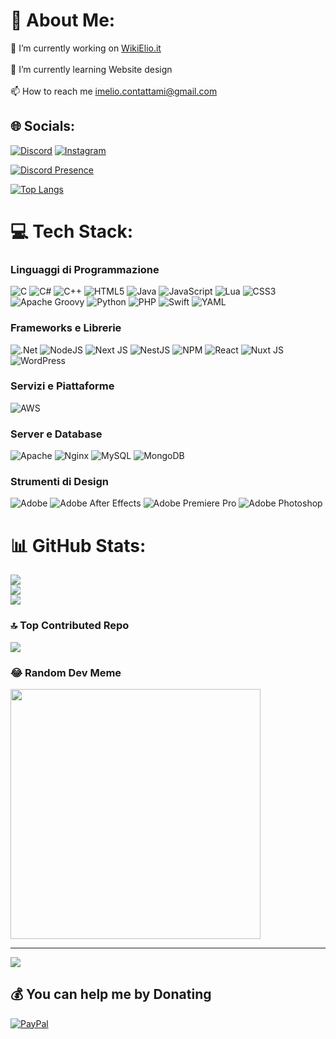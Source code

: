# 💫 About Me:
🔭 I’m currently working on [WikiElio.it](https://wikielio.it)<br><br>🌱 I’m currently learning Website design<br><br>📫 How to reach me imelio.contattami@gmail.com


## 🌐 Socials:
[![Discord](https://img.shields.io/badge/Discord-%237289DA.svg?logo=discord&logoColor=white)](https://discord.gg/https://discord.com/users/398870857050619916) [![Instagram](https://img.shields.io/badge/Instagram-%23E4405F.svg?logo=Instagram&logoColor=white)](https://instagram.com/leliozzzonfire) 


[![Discord Presence](https://lanyard.cnrad.dev/api/398870857050619916?theme=dark&bg=282A36&borderRadius=15px&animated=true)](https://discord.com/users/398870857050619916)
<br>

[![Top Langs](https://github-readme-stats.vercel.app/api/top-langs/?username=ImElio&theme=merko&hide_border=true)](https://github.com/ImElio/ImElio)


# 💻 Tech Stack:

### Linguaggi di Programmazione
![C](https://img.shields.io/badge/c-%2300599C.svg?style=flat&logo=c&logoColor=white)
![C#](https://img.shields.io/badge/c%23-%23239120.svg?style=flat&logo=csharp&logoColor=white)
![C++](https://img.shields.io/badge/c++-%2300599C.svg?style=flat&logo=c%2B%2B&logoColor=white)
![HTML5](https://img.shields.io/badge/html5-%23E34F26.svg?style=flat&logo=html5&logoColor=white)
![Java](https://img.shields.io/badge/java-%23ED8B00.svg?style=flat&logo=openjdk&logoColor=white)
![JavaScript](https://img.shields.io/badge/javascript-%23323330.svg?style=flat&logo=javascript&logoColor=%23F7DF1E)
![Lua](https://img.shields.io/badge/lua-%232C2D72.svg?style=flat&logo=lua&logoColor=white)
![CSS3](https://img.shields.io/badge/css3-%231572B6.svg?style=flat&logo=css3&logoColor=white)
![Apache Groovy](https://img.shields.io/badge/Apache%20Groovy-4298B8.svg?style=flat&logo=Apache+Groovy&logoColor=white)
![Python](https://img.shields.io/badge/python-3670A0?style=flat&logo=python&logoColor=ffdd54)
![PHP](https://img.shields.io/badge/php-%23777BB4.svg?style=flat&logo=php&logoColor=white)
![Swift](https://img.shields.io/badge/swift-F54A2A?style=flat&logo=swift&logoColor=white)
![YAML](https://img.shields.io/badge/yaml-%23ffffff.svg?style=flat&logo=yaml&logoColor=151515)

### Frameworks e Librerie
![.Net](https://img.shields.io/badge/.NET-5C2D91?style=flat&logo=.net&logoColor=white)
![NodeJS](https://img.shields.io/badge/node.js-6DA55F?style=flat&logo=node.js&logoColor=white)
![Next JS](https://img.shields.io/badge/Next-black?style=flat&logo=next.js&logoColor=white)
![NestJS](https://img.shields.io/badge/nestjs-%23E0234E.svg?style=flat&logo=nestjs&logoColor=white)
![NPM](https://img.shields.io/badge/NPM-%23CB3837.svg?style=flat&logo=npm&logoColor=white)
![React](https://img.shields.io/badge/react-%2320232a.svg?style=flat&logo=react&logoColor=%2361DAFB)
![Nuxt JS](https://img.shields.io/badge/Nuxt-002E3B?style=flat&logo=nuxt.js&logoColor=#00DC82)
![WordPress](https://img.shields.io/badge/WordPress-%23117AC9.svg?style=flat&logo=WordPress&logoColor=white)

### Servizi e Piattaforme
![AWS](https://img.shields.io/badge/AWS-%23FF9900.svg?style=flat&logo=amazon-aws&logoColor=white)

### Server e Database
![Apache](https://img.shields.io/badge/apache-%23D42029.svg?style=flat&logo=apache&logoColor=white)
![Nginx](https://img.shields.io/badge/nginx-%23009639.svg?style=flat&logo=nginx&logoColor=white)
![MySQL](https://img.shields.io/badge/mysql-4479A1.svg?style=flat&logo=mysql&logoColor=white)
![MongoDB](https://img.shields.io/badge/MongoDB-%234ea94b.svg?style=flat&logo=mongodb&logoColor=white)

### Strumenti di Design
![Adobe](https://img.shields.io/badge/adobe-%23FF0000.svg?style=flat&logo=adobe&logoColor=white)
![Adobe After Effects](https://img.shields.io/badge/Adobe%20After%20Effects-9999FF.svg?style=flat&logo=Adobe%20After%20Effects&logoColor=white)
![Adobe Premiere Pro](https://img.shields.io/badge/Adobe%20Premiere%20Pro-9999FF.svg?style=flat&logo=Adobe%20Premiere%20Pro&logoColor=white)
![Adobe Photoshop](https://img.shields.io/badge/adobe%20photoshop-%2331A8FF.svg?style=flat&logo=adobe%20photoshop&logoColor=white)

# 📊 GitHub Stats:
![](https://github-readme-stats.vercel.app/api?username=ImElio&theme=dark&hide_border=false&include_all_commits=false&count_private=true)<br/>
![](https://github-readme-streak-stats.herokuapp.com/?user=ImElio&theme=dark&hide_border=false)<br/>
![](https://github-readme-stats.vercel.app/api/top-langs/?username=ImElio&theme=dark&hide_border=false&include_all_commits=false&count_private=true&layout=compact)

### 🔝 Top Contributed Repo
![](https://github-contributor-stats.vercel.app/api?username=ImElio&limit=5&theme=dark&combine_all_yearly_contributions=true)

### 😂 Random Dev Meme
<img src='https://memer-new.vercel.app/' style="height: 400px;"/>

---
[![](https://visitcount.itsvg.in/api?id=ImElio&icon=5&color=0)](https://visitcount.itsvg.in)

  ## 💰 You can help me by Donating
  [![PayPal](https://img.shields.io/badge/PayPal-00457C?style=for-the-badge&logo=paypal&logoColor=white)](https://paypal.me/https://paypal.me/CallMeElio) 

  
<!-- Proudly created with GPRM ( https://gprm.itsvg.in ) -->
